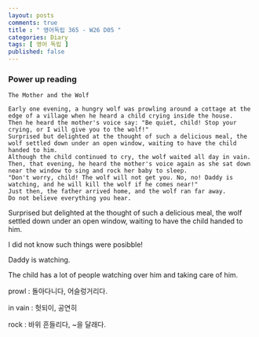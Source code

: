 ```yaml
---
layout: posts
comments: true
title : " 영어독립 365 - W26 D05 "
categories: Diary
tags: [ 영어 독립 ]
published: false
---
```


### Power up reading

```text
The Mother and the Wolf

Early one evening, a hungry wolf was prowling around a cottage at the edge of a village when he heard a child crying inside the house.
Then he heard the mother's voice say: "Be quiet, child! Stop your crying, or I will give you to the wolf!"
Surprised but delighted at the thought of such a delicious meal, the wolf settled down under an open window, waiting to have the child handed to him.
Although the child continued to cry, the wolf waited all day in vain.
Then, that evening, he heard the mother's voice again as she sat down near the window to sing and rock her baby to sleep.
"Don't worry, child! The wolf will not get you. No, no! Daddy is watching, and he will kill the wolf if he comes near!"
Just then, the father arrived home, and the wolf ran far away.
Do not believe everything you hear.
```

Surprised but delighted at the thought of such a delicious meal, the wolf settled down under an open window, waiting to have the child handed to him.

I did not know such things were posibble!

Daddy is watching.

The child has a lot of people watching over him and taking care of him.

prowl
 : 돌아다니다, 어슬렁거리다.

in vain
 : 헛되이, 공연히

rock
 : 바위
   흔들리다, ~을 달래다.
